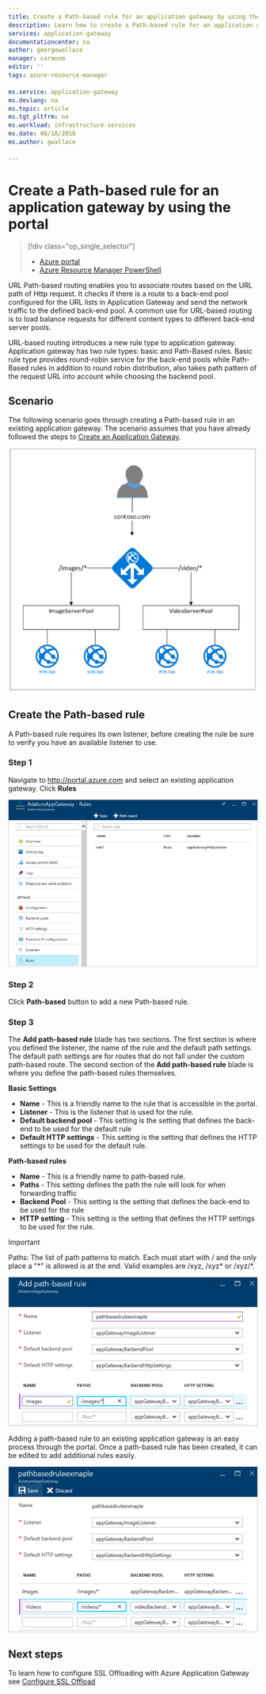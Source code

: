 ```yaml
---
title: Create a Path-based rule for an application gateway by using the portal | Microsoft Azure
description: Learn how to create a Path-based rule for an application gateway by using the portal
services: application-gateway
documentationcenter: na
author: georgewallace
manager: carmonm
editor: ''
tags: azure-resource-manager

ms.service: application-gateway
ms.devlang: na
ms.topic: article
ms.tgt_pltfrm: na
ms.workload: infrastructure-services
ms.date: 08/18/2016
ms.author: gwallace

---
```

# Create a Path-based rule for an application gateway by using the portal
> [!div class="op_single_selector"]
> * [Azure portal](application-gateway-create-url-route-portal.md)
> * [Azure Resource Manager PowerShell](application-gateway-create-url-route-arm-ps.md)
> 
> 

URL Path-based routing enables you to associate routes based on the URL path of Http request. It checks if there is a route to a back-end pool configured for the URL lists in Application Gateway and send the network traffic to the defined back-end pool. A common use for URL-based routing is to load balance requests for different content types to different back-end server pools.

URL-based routing introduces a new rule type to application gateway. Application gateway has two rule types: basic and Path-Based rules. Basic rule type provides round-robin service for the back-end pools while Path-Based rules in addition to round robin distribution, also takes path pattern of the request URL into account while choosing the backend pool.

## Scenario
The following scenario goes through creating a Path-based rule in an existing application gateway.
The scenario assumes that you have already followed the steps to [Create an Application Gateway](application-gateway-create-gateway-portal.md).

![url route][scenario]

## <a name="createrule"></a>Create the Path-based rule
A Path-based rule requires its own listener, before creating the rule be sure to verify you have an available listener to use.

### Step 1
Navigate to http://portal.azure.com and select an existing application gateway. Click **Rules**

![Application Gateway overview][1]

### Step 2
Click **Path-based** button to add a new Path-based rule.

### Step 3
The **Add path-based rule** blade has two sections. The first section is where you defined the listener, the name of the rule and the default path settings. The default path settings are for routes that do not fall under the custom path-based route. 
The second section of the **Add path-based rule** blade is where you define the path-based rules themselves.

**Basic Settings**

* **Name** - This is a friendly name to the rule that is accessible in the portal.
* **Listener** - This is the listener that is used for the rule.
* **Default backend pool** - This setting is the setting that defines the back-end to be used for the default rule
* **Default HTTP settings** - This setting is the setting that defines the HTTP settings to be used for the default rule.

**Path-based rules**

* **Name** - This is a friendly name to path-based rule.
* **Paths** - This setting defines the path the rule will look for when forwarding traffic
* **Backend Pool** - This setting is the setting that defines the back-end to be used for the rule
* **HTTP setting** - This setting is the setting that defines the HTTP settings to be used for the rule.

> [!IMPORTANT]
> Paths: The list of path patterns to match. Each must start with / and the only place a "\*" is allowed is at the end. Valid examples are /xyz, /xyz* or /xyz/*.  
> 
> 

![Add path-based rule blade with information filled out][2]

Adding a path-based rule to an existing application gateway is an easy process through the portal. Once a path-based rule has been created, it can be edited to add additional rules easily. 

![adding additional path-based rules][3]

## Next steps
To learn how to configure SSL Offloading with Azure Application Gateway see [Configure SSL Offload](application-gateway-ssl-portal.md)

[1]: ./media/application-gateway-create-url-route-portal/figure1.png
[2]: ./media/application-gateway-create-url-route-portal/figure2.png
[3]: ./media/application-gateway-create-url-route-portal/figure3.png
[scenario]: ./media/application-gateway-create-url-route-portal/scenario.png